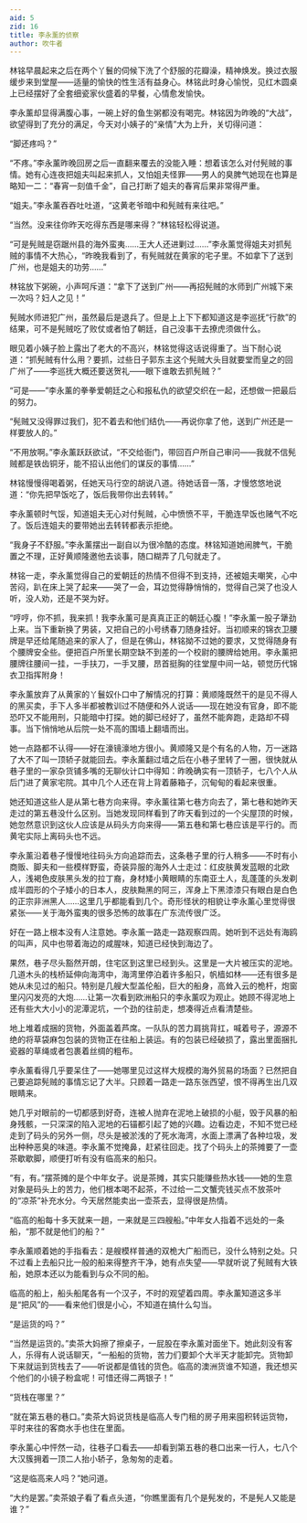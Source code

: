 ```yaml
---
aid: 5
zid: 16
title: 李永薰的侦察
author: 吹牛者
---
```


林铭早晨起来之后在两个丫鬟的伺候下洗了个舒服的花瓣澡，精神焕发。换过衣服缓步来到堂屋——适量的愉快的性生活有益身心。林铭此时身心愉悦，见红木圆桌上已经摆好了全套细瓷家伙盛着的早餐，心情愈发愉快。

李永薰却显得满腹心事，一碗上好的鱼生粥都没有喝完。林铭因为昨晚的“大战”，欲望得到了充分的满足，今天对小姨子的“亲情”大为上升，关切得问道：

“脚还疼吗？”

“不疼。”李永薰昨晚回房之后一直翻来覆去的没能入睡：想着该怎么对付髡贼的事情。她有心连夜把姐夫叫起来抓人，又怕姐夫怪罪——男人的臭脾气她现在也算是略知一二：“春宵一刻值千金”，自己打断了姐夫的春宵后果非常得严重。

“姐夫。”李永薰吞吞吐吐道，“这黄老爷暗中和髡贼有来往吧。”

“当然。没来往你昨天吃得东西是哪来得？”林铭轻松得说道。

“可是髡贼是窃踞州县的海外蛮夷……王大人还进剿过……”李永薰觉得姐夫对抓髡贼的事情不大热心，“昨晚我看到了，有髡贼就在黄家的宅子里。不如拿下了送到广州，也是姐夫的功劳……”

林铭放下粥碗，小声呵斥道：“拿下了送到广州——再招髡贼的水师到广州城下来一次吗？妇人之见！”

髡贼水师进犯广州，虽然最后是退兵了。但是上上下下都知道这是李巡抚“行款”的结果，可不是髡贼吃了败仗或者怕了朝廷，自己没事干去撩虎须做什么。

眼见着小姨子脸上露出了老大的不高兴，林铭觉得这话说得重了。当下耐心说道：“抓髡贼有什么用？要抓，过些日子郭东主这个髡贼大头目就要堂而皇之的回广州了——李巡抚大概还要送贺礼——眼下谁敢去抓髡贼？”

“可是——”李永薰的拳拳爱朝廷之心和报私仇的欲望交织在一起，还想做一把最后的努力。

“髡贼又没得罪过我们，犯不着去和他们结仇——再说你拿了他，送到广州还是一样要放人的。”

“不用放啊。”李永薰跃跃欲试，“不交给衙门，带回百户所自己审问——我就不信髡贼都是铁齿铜牙，能不招认出他们的谋反的事情……”

林铭慢慢得喝着粥，任她天马行空的胡说八道。待她话音一落，才慢悠悠地说道：“你先把早饭吃了，饭后我带你出去转转。”

李永薰顿时气馁，知道姐夫无心对付髡贼，心中愤愤不平，干脆连早饭也赌气不吃了。饭后连姐夫的要带她出去转转都表示拒绝。

“我身子不舒服。”李永薰摆出一副自以为很冷酷的态度。林铭知道她闹脾气，干脆置之不理，正好黄顺隆邀他去谈事，随口糊弄了几句就走了。

林铭一走，李永薰觉得自己的爱朝廷的热情不但得不到支持，还被姐夫嘲笑，心中苦闷，趴在床上哭了起来——哭了一会，耳边觉得静悄悄的，觉得自己哭了也没人听，没人劝，还是不哭为好。

“哼哼，你不抓，我来抓！我李永薰可是真真正正的朝廷心腹！”李永薰一股子犟劲上来。当下重新换了男装，又把自己的小号绣春刀随身挂好。当初顺来的锦衣卫腰牌是早还给尾随追来的家人了，但是在佛山，林铭拗不过她的要求，又觉得随身有个腰牌安全些。便把百户所里长期空缺不到差的一个校尉的腰牌给她用。李永薰把腰牌往腰间一挂，一手扶刀，一手叉腰，昂首挺胸的往堂屋中间一站，顿觉历代锦衣卫指挥附身！

李永薰放弃了从黄家的丫鬟奴仆口中了解情况的打算：黄顺隆既然干的是见不得人的黑买卖，手下人多半都被教训过不随便和外人说话——现在她没有官身，即不能恐吓又不能用刑，只能暗中打探。她的脚已经好了，虽然不能奔跑，走路却不碍事。当下悄悄地从后院一处不高的围墙上翻墙而出。

她一点路都不认得——好在濠镜濠地方很小。黄顺隆又是个有名的人物，万一迷路了大不了叫一顶轿子就能回去。李永薰翻过墙之后在小巷子里转了一圈，很快就从巷子里的一家杂货铺多嘴的无聊伙计口中得知：昨晚确实有一顶轿子，七八个人从后门进了黄家宅院。其中几个人还在背上背着藤箱子，沉甸甸的看起来很重。

她还知道这些人是从第七巷方向来得。李永薰往第七巷方向去了，第七巷和她昨天走过的第五巷没什么区别。当她发现同样看到了昨天看到过的一个尖屋顶的时候，她忽然意识到这伙人应该是从码头方向来得——第五巷和第七巷应该是平行的。而黄宅实际上离码头也不远。

李永薰沿着巷子慢慢地往码头方向追踪而去，这条巷子里的行人稍多——不时有小商贩、脚夫和一些模样野蛮，奇装异服的海外人士走过：红皮肤黄发蓝眼的北欧人，浅褐色皮肤黑头发的拉丁裔，身材矮小黄眼睛的东南亚土人，乱蓬蓬的头发剃成半圆形的个子矮小的日本人，皮肤黝黑的阿三，浑身上下黑漆漆只有眼白是白色的正宗非洲黑人……这里几乎都能看到几个。奇形怪状的相貌让李永薰心里觉得很紧张——关于海外蛮夷的很多恐怖的故事在广东流传很广泛。

好在一路上根本没有人注意她。李永薰一路走一路观察四周。她听到不远处有海鸥的叫声，风中也带着海边的咸腥味，知道已经快到海边了。

果然，巷子尽头豁然开朗，住宅区到这里已经到头。这里是一大片被压实的泥地。几道木头的栈桥延伸向海湾中，海湾里停泊着许多船只，帆樯如林——还有很多是她从未见过的船只。特别是几艘大型盖伦船，巨大的船身，高耸入云的桅杆，炮窗里闪闪发亮的大炮……让第一次看到欧洲船只的李永薰叹为观止。她顾不得泥地上还有些大大小小的泥潭泥坑，一个劲的往前走，想凑得近点看清楚些。

地上堆着成捆的货物，外面盖着芦席。一队队的苦力肩挑背扛，喊着号子，源源不绝的将草袋麻包包装的货物正在往船上装运。有的包装已经破损了，露出里面捆扎瓷器的草绳或者包裹着丝绸的粗布。

李永薰看得几乎要呆住了——她哪里见过这样大规模的海外贸易的场面？已然把自己要追踪髡贼的事情忘记了大半。只顾着一路走一路东张西望，恨不得再生出几双眼睛来。

她几乎对眼前的一切都感到好奇，连被人抛弃在泥地上破损的小艇，毁于风暴的船身残骸，一只深深的陷入泥地的石锚都引起了她的兴趣。边看边走，不知不觉已经走到了码头的另外一侧，尽头是被淤浅的了死水海湾，水面上漂满了各种垃圾，发出种种恶臭的味道。李永薰不觉掩鼻，赶紧往回走。找了个码头上的茶摊要了一壶茶歇歇脚，顺便打听有没有临高来的船只。

“有，有。”摆茶摊的是个中年女子。说是茶摊，其实只能赚些热水钱——她的生意对象是码头上的苦力，他们根本喝不起茶，不过给一二文蟹壳钱买点不放茶叶的“凉茶”补充水分。今天居然能卖出一壶茶去，显得很是热情。

“临高的船每十多天就来一趟，一来就是三四艘船。”中年女人指着不远处的一条船，“那不就是他们的船？”

李永薰顺着她的手指看去：是艘模样普通的双桅大广船而已，没什么特别之处。只不过看上去船只比一般的船来得整齐干净，她有点失望——早就听说了髡贼有大铁船，她原本还以为能看到与众不同的船。

临高的船上，船头船尾各有一个汉子，不时的观望着四周。李永薰知道这多半是“把风”的——看来他们很是小心，不知道在搞什么勾当。

“是运货的吗？”

“当然是运货的。”卖茶大妈擦了擦桌子，一屁股在李永薰对面坐下。她此刻没有客人，乐得有人说话聊天，“一船船的货物，苦力们要卸个大半天才能卸完。货物卸下来就运到货栈去了——听说都是值钱的货色。临高的澳洲货谁不知道，我还想买个他们的小镜子粉盒呢！可惜还得二两银子！”

“货栈在哪里？”

“就在第五巷的巷口。”卖茶大妈说货栈是临高人专门租的房子用来囤积转运货物，平时来往的客商水手也住在里面。

李永薰心中怦然一动，往巷子口看去——却看到第五巷的巷口出来一行人，七八个大汉簇拥着一顶二人抬小轿子，急匆匆的走着。

“这是临高来人吗？”她问道。

“大约是罢。”卖茶娘子看了看点头道，“你瞧里面有几个是髡发的，不是髡人又能是谁？”
